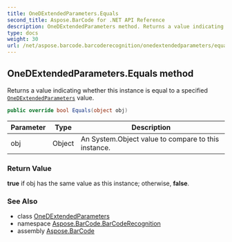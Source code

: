 ```yaml
---
title: OneDExtendedParameters.Equals
second_title: Aspose.BarCode for .NET API Reference
description: OneDExtendedParameters method. Returns a value indicating whether this instance is equal to a specified OneDExtendedParameters value
type: docs
weight: 30
url: /net/aspose.barcode.barcoderecognition/onedextendedparameters/equals/
---
```

## OneDExtendedParameters.Equals method

Returns a value indicating whether this instance is equal to a specified [`OneDExtendedParameters`](../) value.

```csharp
public override bool Equals(object obj)
```

| Parameter | Type | Description |
| --- | --- | --- |
| obj | Object | An System.Object value to compare to this instance. |

### Return Value

**true** if obj has the same value as this instance; otherwise, **false**.

### See Also

* class [OneDExtendedParameters](../)
* namespace [Aspose.BarCode.BarCodeRecognition](../../../aspose.barcode.barcoderecognition/)
* assembly [Aspose.BarCode](../../../)


